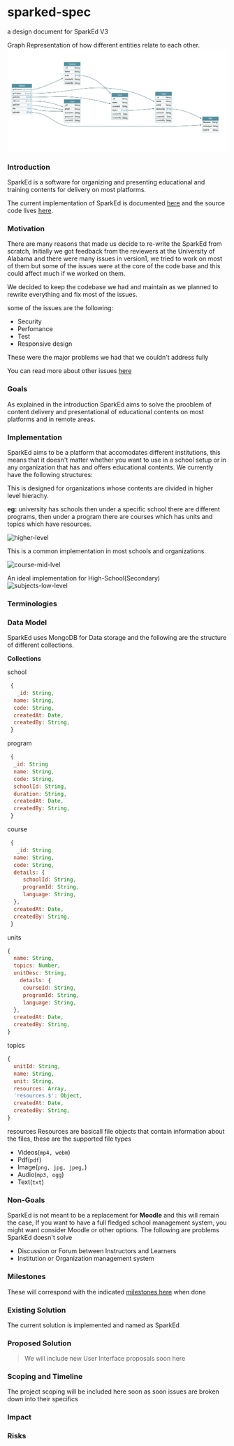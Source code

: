 # sparked-spec

a design document for SparkEd V3  

Graph Representation of how different entities relate to each other.
![sparked-server](sparked-server.PNG)


### Introduction

SparkEd is a software for organizing and presenting educational and training contents for delivery on most platforms.  

The current implementation of SparkEd is documented [here](https://sparkeduab.github.io/sparked-manual/) and the source code lives [here](https://github.com/SparkEdUAB/SparkEd).

### Motivation

There are many reasons that made us decide to re-write the SparkEd from scratch, Initially we got feedback from the reviewers at the University of Alabama and there were many issues in version1, we tried to work on most of them but some of the issues were at the core of the code base and this could affect much if we worked on them.  

We decided to keep the codebase we had and maintain as we planned to rewrite everything and fix most of the issues.

some of the issues are the following:

- Security
- Perfomance
- Test
- Responsive design

These were the major problems we had that we couldn't address fully

You can read more about other issues [here](https://docs.google.com/document/d/1yZQWqh9KWtOeGHgNknNGzYQCEZku9Ml2vPPExvn4PvA/edit?usp=sharing)


### Goals

As explained in the introduction SparkEd aims to solve the prooblem of content delivery and presentational of educational contents on most platforms and in remote areas.



### Implementation
 
SparkEd aims to be a platform that accomodates different institutions, this means that it doesn't matter whether you want to use in a school setup or in any organization that has and offers educational contents.
We currently have the following structures:

This is designed for organizations whose contents are divided in higher level hierachy.  

**eg:** university has schools then under a specific school there are different programs, then under a program there are courses which has units and topics which have resources.

![higher-level](https://sparkeduab.github.io/sparked-manual/docs/assets/school10.png)

This is a common implementation in most schools and organizations.   

![course-mid-lvel](https://sparkeduab.github.io/sparked-manual/docs/assets/school11.png)

An ideal implementation for High-School(Secondary)   
![subjects-low-level](https://sparkeduab.github.io/sparked-manual/docs/assets/school12.png)  


### Terminologies


### Data Model 

SparkEd uses MongoDB for Data storage and the following are the structure of different collections.

**Collections**

school 
```js
 {
   _id: String,
  name: String,
  code: String,
  createdAt: Date,
  createdBy: String,
 }

```
program
```js
 {
  _id: String
  name: String,
  code: String,
  schoolId: String,
  duration: String,
  createdAt: Date,
  createdBy: String,
 }

```
course
```js
 {
   _id: String
  name: String,
  code: String,
  details: {
     schoolId: String,
     programId: String,
     language: String,
  },
  createdAt: Date,
  createdBy: String,
 }
```

units

```js
{
  name: String,
  topics: Number,
  unitDesc: String,
    details: {
     courseId: String,
     programId: String,
     language: String,
  },
  createdAt: Date,
  createdBy: String,
}

```

topics

```js
{
  unitId: String,
  name: String,
  unit: String,
  resources: Array,
  'resources.$': Object,
  createdAt: Date,
  createdBy: String,
}
```
resources
Resources are basicall file objects that contain information about the files, these are the supported file types
- Videos(`mp4, webm`)
- Pdf(`pdf`)
- Image(`png, jpg, jpeg,`)
- Audio(`mp3, ogg`)
- Text(`txt`)


### Non-Goals

SparkEd is not meant to be a replacement for **Moodle** and this will remain the case, If you want to have a full fledged school management system, you might want consider Moodle or other options. 
The following are problems SparkEd doesn't solve  
- Discussion or Forum between Instructors and Learners
- Institution or Organization management system


### Milestones 
These will correspond with the indicated [milestones here](https://github.com/SparkEdUAB/sparked3.0-spec/milestones) when done


### Existing Solution

The current solution is implemented and named as SparkEd


### Proposed Solution 
> We will include new User Interface proposals soon here






### Scoping and Timeline

The project scoping will be included here soon as soon issues are broken down into their specifics


### Impact 


### Risks
